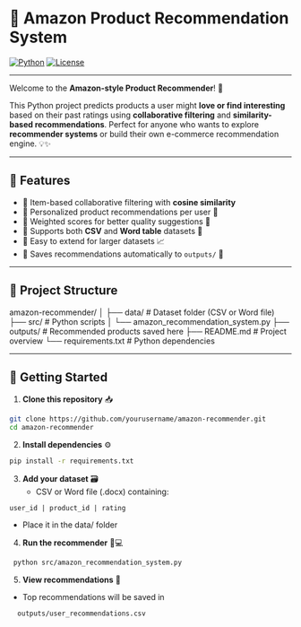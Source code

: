 # 🛒 Amazon Product Recommendation System

[![Python](https://img.shields.io/badge/Python-3.11-blue.svg)](https://www.python.org/) 
[![License](https://img.shields.io/badge/License-MIT-green.svg)](LICENSE) 

---

Welcome to the **Amazon-style Product Recommender**! 🚀  

This Python project predicts products a user might **love or find interesting** based on their past ratings using **collaborative filtering** and **similarity-based recommendations**. Perfect for anyone who wants to explore **recommender systems** or build their own e-commerce recommendation engine. 💡✨

---

## 🌟 Features

- 🔹 Item-based collaborative filtering with **cosine similarity**  
- 🔹 Personalized product recommendations per user 🎯  
- 🔹 Weighted scores for better quality suggestions 🌟  
- 🔹 Supports both **CSV** and **Word table** datasets 📝  
- 🔹 Easy to extend for larger datasets 📈  
- 🔹 Saves recommendations automatically to `outputs/` 📄  

---

## 📂 Project Structure

amazon-recommender/
│
├── data/ # Dataset folder (CSV or Word file)
├── src/ # Python scripts
│ └── amazon_recommendation_system.py
├── outputs/ # Recommended products saved here
├── README.md # Project overview
└── requirements.txt # Python dependencies


---

## 🚀 Getting Started

1. **Clone this repository** 📥

```bash
git clone https://github.com/yourusername/amazon-recommender.git
cd amazon-recommender
```
2. **Install dependencies** ⚙️

```bash
pip install -r requirements.txt
```
3. **Add your dataset** 🗃️
   - CSV or Word file (.docx) containing:
  ```nginx
user_id | product_id | rating
```
 - Place it in the data/ folder

4. **Run the recommender** 🐍💻
   
```bash
 python src/amazon_recommendation_system.py
```
5. **View recommendations** 🎯
   
- Top recommendations will be saved in
```bash
  outputs/user_recommendations.csv
  ```
